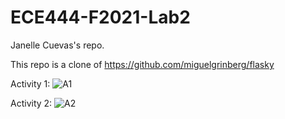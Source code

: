 # ECE444-F2021-Lab2

Janelle Cuevas's repo.

This repo is a clone of https://github.com/miguelgrinberg/flasky

Activity 1:
![A1](https://user-images.githubusercontent.com/43123955/134791218-b971ce06-a71e-4efa-97a7-e1a2f37a0679.PNG)

Activity 2:
![A2](https://user-images.githubusercontent.com/43123955/134791223-6ce8daef-bf10-4610-8dd2-a14f9a3e5397.PNG)
